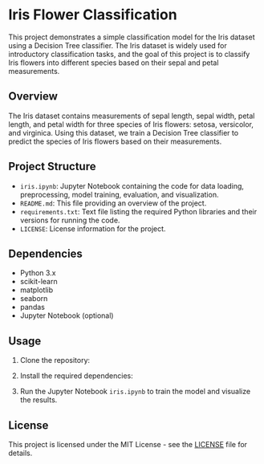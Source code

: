 # Iris Flower Classification

This project demonstrates a simple classification model for the Iris dataset using a Decision Tree classifier. The Iris dataset is widely used for introductory classification tasks, and the goal of this project is to classify Iris flowers into different species based on their sepal and petal measurements.

## Overview

The Iris dataset contains measurements of sepal length, sepal width, petal length, and petal width for three species of Iris flowers: setosa, versicolor, and virginica. Using this dataset, we train a Decision Tree classifier to predict the species of Iris flowers based on their measurements.

## Project Structure

- `iris.ipynb`: Jupyter Notebook containing the code for data loading, preprocessing, model training, evaluation, and visualization.
- `README.md`: This file providing an overview of the project.
- `requirements.txt`: Text file listing the required Python libraries and their versions for running the code.
- `LICENSE`: License information for the project.

## Dependencies

- Python 3.x
- scikit-learn
- matplotlib
- seaborn
- pandas
- Jupyter Notebook (optional)

## Usage

1. Clone the repository:


2. Install the required dependencies:


3. Run the Jupyter Notebook `iris.ipynb` to train the model and visualize the results.

## License

This project is licensed under the MIT License - see the [LICENSE](LICENSE) file for details.
